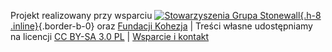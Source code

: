Projekt realizowany przy wsparciu [![Stowarzyszenia Grupa Stonewall](/media/img/logo/STOn_logo_transparent-pink.svg){.h-8 .inline}](https://grupa-stonewall.pl){.border-b-0} oraz [Fundacji Kohezja](http://kohezja.org) | Treści własne udostępniamy na licencji [CC BY-SA 3.0 PL](/strony/licencja) | [Wsparcie i kontakt](/strony/wsparcie-projektu)

